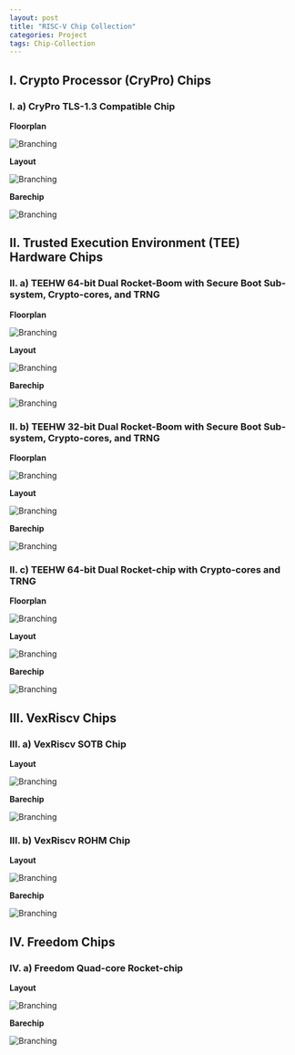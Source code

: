 ```yaml
---
layout: post
title: "RISC-V Chip Collection"
categories: Project
tags: Chip-Collection
---
```


## I. Crypto Processor (CryPro) Chips

### I. a) CryPro TLS-1.3 Compatible Chip

**Floorplan**

![Branching](/assets/sources/ChipCollection/CryPro-22-02-floorplan.png)

**Layout**

![Branching](/assets/sources/ChipCollection/CryPro-22-02-layout.png)

**Barechip**

![Branching](/assets/sources/ChipCollection/CryPro-22-02-chip.jpg)

## II. Trusted Execution Environment (TEE) Hardware Chips

### II. a) TEEHW 64-bit Dual Rocket-Boom with Secure Boot Sub-system, Crypto-cores, and TRNG

**Floorplan**

![Branching](/assets/sources/ChipCollection/TEEHW-21-06-R4253-floorplan.png)

**Layout**

![Branching](/assets/sources/ChipCollection/TEEHW-21-06-R4253-layout.png)

**Barechip**

![Branching](/assets/sources/ChipCollection/TEEHW-21-06-R4253-chip.jpg)

### II. b) TEEHW 32-bit Dual Rocket-Boom with Secure Boot Sub-system, Crypto-cores, and TRNG

**Floorplan**

![Branching](/assets/sources/ChipCollection/TEEHW-21-06-R4252-floorplan.png)

**Layout**

![Branching](/assets/sources/ChipCollection/TEEHW-21-06-R4252-layout.png)

**Barechip**

![Branching](/assets/sources/ChipCollection/TEEHW-21-06-R4252-chip.jpg)

### II. c) TEEHW 64-bit Dual Rocket-chip with Crypto-cores and TRNG

**Floorplan**

![Branching](/assets/sources/ChipCollection/TEEHW-21-02-floorplan.png)

**Layout**

![Branching](/assets/sources/ChipCollection/TEEHW-21-02-layout.png)

**Barechip**

![Branching](/assets/sources/ChipCollection/TEEHW-21-02-chip.jpg)

## III. VexRiscv Chips

### III. a) VexRiscv SOTB Chip

**Layout**

![Branching](/assets/sources/ChipCollection/VexRiscv-19-08-layout.PNG)

**Barechip**

![Branching](/assets/sources/ChipCollection/VexRiscv-19-08-chip.png)

### III. b) VexRiscv ROHM Chip

**Layout**

![Branching](/assets/sources/ChipCollection/VexRiscv-20-01-layout.PNG)

**Barechip**

![Branching](/assets/sources/ChipCollection/VexRiscv-20-01-chip.png)

## IV. Freedom Chips

### IV. a) Freedom Quad-core Rocket-chip

**Layout**

![Branching](/assets/sources/ChipCollection/Freedom-19-10-layout.PNG)

**Barechip**

![Branching](/assets/sources/ChipCollection/Freedom-19-10-chip.png)
